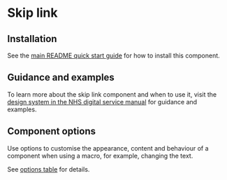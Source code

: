 # Skip link

## Installation

See the [main README quick start guide](https://github.com/nhsuk/nhsuk-frontend#quick-start) for how to install this component.

## Guidance and examples

To learn more about the skip link component and when to use it, visit the [design system in the NHS digital service manual](https://service-manual.nhs.uk/design-system/components/skip-link) for guidance and examples.

## Component options

Use options to customise the appearance, content and behaviour of a component when using a macro, for example, changing the text.

See [options table](https://service-manual.nhs.uk/design-system/components/skip-link#options-skip-link-example) for details.
